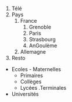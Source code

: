 1. Télé
2. Pays
   1. France 
      1. Grenoble
      2. Paris
      3. Strasbourg
      4. AnGoulème
   2. Allemagne 
 3. Resto
 
 * Ecoles
 		- Maternelles
    - Primaires
    - Collèges
    - Lycées
    	.Terminales
 * Universités
   
